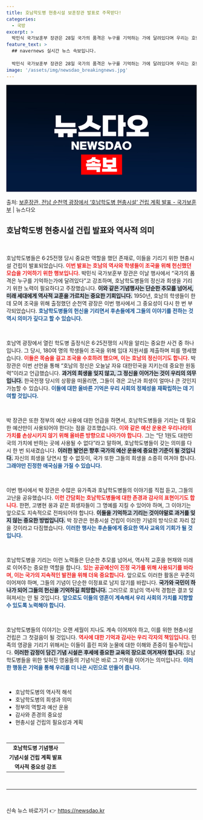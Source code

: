 ```yaml
---
title: 호남학도병 현충시설 보훈장관 발표로 주목받다!
categories:
  - 국방
excerpt: >
  박민식 국가보훈부 장관은 28일 국가의 품격은 누구를 기억하는 가에 달려있다며 우리는 호남의 정신과 자랑스러…
feature_text: >
  ## navernews 실시간 뉴스 속보입니다.

  박민식 국가보훈부 장관은 28일 국가의 품격은 누구를 기억하는 가에 달려있다며 우리는 호남의 정신과 자랑스러…
image: '/assets/img/newsdao_breakingnews.jpg'
---
```


![뉴스다오 속보](/assets/img/newsdao_breakingnews.jpg)

<p>출처: <a href="https://newsdao.kr/1721" rel="dofollow">보훈장관, 전남 순천역 광장에서 ‘호남학도병 현충시설’ 건립 계획 발표 - 국가보훈부</a> | 뉴스다오</p>

<h2 data-ke-size="size26">호남학도병 현충시설 건립 발표와 역사적 의미</h2>

<p data-ke-size="size16">&nbsp;</p>
호남학도병들은 6·25전쟁 당시 중요한 역할을 했던 존재로, 이들을 기리기 위한 현충시설 건립이 발표되었습니다. <b><span style="color: #ee2323;">이번 발표는 호남의 역사와 학생들이 조국을 위해 헌신했던 모습을 기억하기 위한 행보입니다.</span></b> 박민식 국가보훈부 장관은 이날 행사에서 “국가의 품격은 누구를 기억하는가에 달려있다”고 강조하며, 호남학도병들의 정신과 희생을 기리기 위한 노력이 필요하다고 주장했습니다. <b><span style="background-color: #21538527;">이와 같은 기념행사는 단순한 추모를 넘어서, 미래 세대에게 역사적 교훈을 가르치는 중요한 기회입니다.</span></b> 1950년, 호남의 학생들이 한데 모여 조국을 위해 출정했던 순천역 광장은 이번 행사에서 그 중요성이 다시 한 번 부각되었습니다. <b><span style="color: #1a5490;">호남학도병들의 헌신을 기리면서 후손들에게 그들의 이야기를 전하는 것 역시 의미가 깊다고 할 수 있습니다.</span></b>

<p data-ke-size="size16">&nbsp;</p>
호남역 광장에서 열린 학도병 출정식은 6·25전쟁의 시작을 알리는 중요한 사건 중 하나입니다. 그 당시, 180여 명의 학생들이 조국을 위해 입대 지원서를 제출하며 피를 맹세했습니다. <b><span style="color: #ee2323;">이들은 목숨을 걸고 조국을 수호하려 했으며, 이는 호남의 정신이기도 합니다.</span></b> 박 장관은 이번 선언을 통해 “호남의 정신은 오늘날 자유 대한민국을 지키는데 중요한 원동력”이라고 언급했습니다. <b><span style="background-color: #21538527;">과거의 희생을 잊지 않고, 그 정신을 이어가는 것이 우리의 의무입니다.</span></b> 한국전쟁 당시의 상황을 떠올리면, 그들이 겪은 고난과 희생이 얼마나 큰 것인지 가늠할 수 있습니다. <b><span style="color: #1a5490;">이들에 대한 올바른 기억은 우리 사회의 정체성을 재확립하는 데 기여할 것입니다.</span></b>

<p data-ke-size="size16">&nbsp;</p>
박 장관은 또한 정부의 예산 사용에 대한 언급을 하면서, 호남학도병들을 기리는 데 필요한 예산만이 사용되어야 한다는 점을 강조했습니다. <b><span style="color: #ee2323;">이와 같은 예산 운용은 우리나라의 가치를 손상시키지 않기 위해 올바른 방향으로 나아가야 합니다.</span></b> 그는 “단 1원도 대한민국의 가치에 반하는 곳에 사용될 수 없다”라고 말하며, 호남학도병들이 갖는 의미를 다시 한 번 되새겼습니다. <b><span style="background-color: #21538527;">이러한 발언은 향후 국가의 예산 운용에 중요한 기준이 될 것입니다.</span></b> 자신의 희생을 당연시 할 수 없듯이, 국가 또한 그들의 희생을 소중히 여겨야 합니다. <b><span style="color: #1a5490;">그래야만 진정한 애국심을 가질 수 있습니다.</span></b>

<p data-ke-size="size16">&nbsp;</p>
이번 행사에서 박 장관은 수많은 유가족과 호남학도병들의 이야기를 직접 듣고, 그들의 고난을 공유했습니다. <b><span style="color: #ee2323;">이런 간담회는 호남학도병들에 대한 존경과 감사의 표현이기도 합니다.</span></b> 한편, 고병현 옹과 같은 희생자들이 그 명예를 지킬 수 있어야 하며, 그 이야기는 앞으로도 지속적으로 전파되어야 합니다. <b><span style="background-color: #21538527;">이들을 기억하고 기리는 것이야말로 과거를 잊지 않는 중요한 방법입니다.</span></b> 박 장관은 현충시설 건립이 이러한 기념의 방식으로 자리 잡을 것이라고 다짐했습니다. <b><span style="color: #1a5490;">이러한 행사는 후손들에게 중요한 역사 교육의 기회가 될 것입니다.</span></b>

<p data-ke-size="size16">&nbsp;</p>
호남학도병을 기리는 이런 노력들은 단순한 추모를 넘어서, 역사적 교훈을 현재와 미래로 이어주는 중요한 역할을 합니다. <b><span style="color: #ee2323;">있는 공공예산이 진정 국가를 위해 사용되기를 바라며, 이는 국가의 지속적인 발전을 위해 더욱 중요합니다.</span></b> 앞으로도 이러한 활동은 꾸준히 이어져야 하며, 그들의 기념이 단순한 이정표로 남지 않기를 바랍니다. <b><span style="background-color: #21538527;">국가와 국민이 하나가 되어 그들의 헌신을 기억하길 희망합니다.</span></b> 그러므로 호남의 역사적 경험은 결코 잊혀져서는 안 될 것입니다. <b><span style="color: #1a5490;">앞으로도 이들의 영혼이 계속해서 우리 사회의 가치를 지향할 수 있도록 노력해야 합니다.</span></b>

<p data-ke-size="size16">&nbsp;</p>
호남학도병들의 이야기는 오랜 세월이 지나도 계속 이어져야 하고, 이를 위한 현충시설 건립은 그 첫걸음이 될 것입니다. <b><span style="color: #ee2323;">역사에 대한 기억과 감사는 우리 각자의 책임입니다.</span></b> 민족의 영광을 기리기 위해서는 이들이 흘린 피와 눈물에 대한 이해와 존중이 필수적입니다. <b><span style="background-color: #21538527;">이러한 감정이 담긴 기념 시설은 후세에 중요한 교육의 장으로 여겨져야 합니다.</span></b> 호남학도병들을 위한 잊혀진 영웅들의 기념식은 바로 그 기억을 이어가는 의미입니다. <b><span style="color: #1a5490;">이러한 행동은 기억을 통해 우리를 더 나은 시민으로 만들어 줍니다.</span></b>

<p data-ke-size="size16">&nbsp;</p>
<ul>
    <li>호남학도병의 역사적 해석</li>
    <li>호남학도병의 희생과 의미</li>
    <li>정부의 역할과 예산 운용</li>
    <li>감사와 존경의 중요성</li>
    <li>현충시설 건립의 필요성과 계획</li>
</ul>

<p data-ke-size="size16">&nbsp;</p>
<table style="width: 100%;">
    <tr>
        <td style="text-align: center; height: 17px;"><b>호남학도병 기념행사</b></td>
    </tr>
    <tr>
        <td style="text-align: center; height: 17px;"><b>기념시설 건립 계획 발표</b></td>
    </tr>
    <tr>
        <td style="text-align: center; height: 17px;"><b>역사적 중요성 강조</b></td>
    </tr>
</table>

<p data-ke-size="size16">&nbsp;</p>
<hr> 
<p data-ke-size="size16">&nbsp;</p>
 

신속 뉴스 바로가기 👉 <a href="https://newsdao.kr" rel="dofollow">https://newsdao.kr</a>


